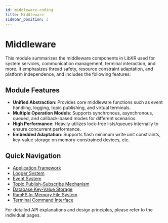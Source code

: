 ```yaml
---
id: middleware-coding
title: Middleware
sidebar_position: 3
---
```


# Middleware

This module summarizes the middleware components in LibXR used for system services, communication management, terminal interaction, and more. It emphasizes thread safety, resource constraint adaptation, and platform independence, and includes the following features:

## Module Features

- **Unified Abstraction**: Provides core middleware functions such as event handling, logging, topic publishing, and virtual terminals.
- **Multiple Operation Models**: Supports synchronous, asynchronous, queued, and callback-based modes for different scenarios.
- **High Performance**: Heavily utilizes lock-free lists/queues internally to ensure concurrent performance.
- **Embedded Adaptation**: Supports flash minimum write unit constraints, key-value storage on memory-constrained devices, etc.

## Quick Navigation

- [Application Framework](./app-framework.md)
- [Logger System](./logger.md)
- [Event System](./event.md)
- [Topic Publish-Subscribe Mechanism](./message.md)
- [Database Key-Value Storage](./database.md)
- [RamFS In-Memory File System](./ramfs.md)
- [Terminal Command Interface](./terminal.md)

For detailed API explanations and design principles, please refer to the individual pages.
